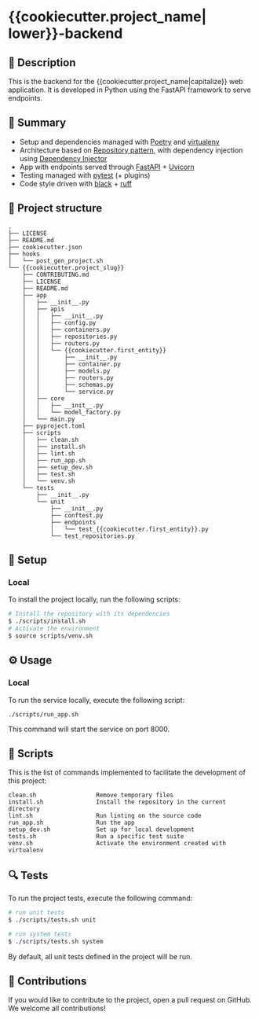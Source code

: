 # {{cookiecutter.project_name| lower}}-backend

## 📖 Description

This is the backend for the {{cookiecutter.project_name|capitalize}} web application. It is developed in Python using the FastAPI framework to serve endpoints.


## 🎯 Summary

- Setup and dependencies managed with [Poetry](https://python-poetry.org/) and [virtualenv](https://virtualenv.pypa.io/en/latest/)
- Architecture based on [Repository pattern](https://www.cosmicpython.com/book/chapter_02_repository.html), with dependency injection using [Dependency Injector](https://python-dependency-injector.ets-labs.org/)
- App with endpoints served through [FastAPI](https://fastapi.tiangolo.com/) + [Uvicorn](https://www.uvicorn.org/)
- Testing managed with [pytest](https://docs.pytest.org/) (+ plugins)
- Code style driven with [black](https://github.com/psf/black) + [ruff](https://beta.ruff.rs/docs/) 

## 🧬 Project structure

```text
.
├── LICENSE
├── README.md
├── cookiecutter.json
├── hooks
│   └── post_gen_project.sh
└── {{cookiecutter.project_slug}}
    ├── CONTRIBUTING.md
    ├── LICENSE
    ├── README.md
    ├── app
    │   ├── __init__.py
    │   ├── apis
    │   │   ├── __init__.py
    │   │   ├── config.py
    │   │   ├── containers.py
    │   │   ├── repositories.py
    │   │   ├── routers.py
    │   │   └── {{cookiecutter.first_entity}}
    │   │       ├── __init__.py
    │   │       ├── container.py
    │   │       ├── models.py
    │   │       ├── routers.py
    │   │       ├── schemas.py
    │   │       └── service.py
    │   ├── core
    │   │   ├── __init__.py
    │   │   └── model_factory.py
    │   └── main.py
    ├── pyproject.toml
    ├── scripts
    │   ├── clean.sh
    │   ├── install.sh
    │   ├── lint.sh
    │   ├── run_app.sh
    │   ├── setup_dev.sh
    │   ├── test.sh
    │   └── venv.sh
    └── tests
        ├── __init__.py
        └── unit
            ├── __init__.py
            ├── conftest.py
            ├── endpoints
            │   └── test_{{cookiecutter.first_entity}}.py
            └── test_repositories.py
```

## 🍴 Setup

### Local 

To install the project locally, run the following scripts:


```bash
# Install the repository with its dependencies
$ ./scripts/install.sh
# Activate the environment
$ source scripts/venv.sh
```

## ⚙️ Usage

### Local

To run the service locally, execute the following script:


```shell
./scripts/run_app.sh
```

This command will start the service on port 8000.


## 🔧 Scripts

This is the list of commands implemented to facilitate the development of this project:

```text
clean.sh                 Remove temporary files
install.sh               Install the repository in the current directory
lint.sh                  Run linting on the source code
run_app.sh               Run the app
setup_dev.sh             Set up for local development
tests.sh                 Run a specific test suite
venv.sh                  Activate the environment created with virtualenv
```

## 🔍 Tests

To run the project tests, execute the following command:

```bash
# run unit tests
$ ./scripts/tests.sh unit

# run system tests
$ ./scripts/tests.sh system
```

By default, all unit tests defined in the project will be run.


## 🤝 Contributions

If you would like to contribute to the project, open a pull request on GitHub. We welcome all contributions!